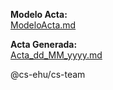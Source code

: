 <!--

Añadiendo al final del link del pull request, carga la plantilla con algunos campos completos:
`?template=acta.md&labels=acta&title=Acta%3A+dd%2FMM%2Fyyyy`

Parametros que acepta la url:
- `title`
- `labels`
- `acta`
- `assignees`

Suponiendo que existen las ramas `develop` y `acta`, el pull request se podría hacer mediante el link:
https://github.com/cs-ehu/Ejemplo/pull/compare/develop..acta?template=acta.md&labels=acta&title=Acta%3A+dd%2FMM%2Fyyyy
  
-->

**Modelo Acta:**  
[ModeloActa.md][UrlModeloActa]

**Acta Generada:**  
[Acta_dd_MM_yyyy.md][UrlActa]

[UrlModeloActa]: </UNE157801/2 Memoria/2.13 Organización y gestión del proyecto/2.13.4 Seguimiento y Control/2.13.4.1 Actas de Reuniones/ModeloActa.md> "Plantilla de Acta"
[UrlActa]: </UNE157801/2 Memoria/2.13 Organización y gestión del proyecto/2.13.4 Seguimiento y Control/2.13.4.1 Actas de Reuniones/Acta_dd_MM_yyyy.md>

@cs-ehu/cs-team
